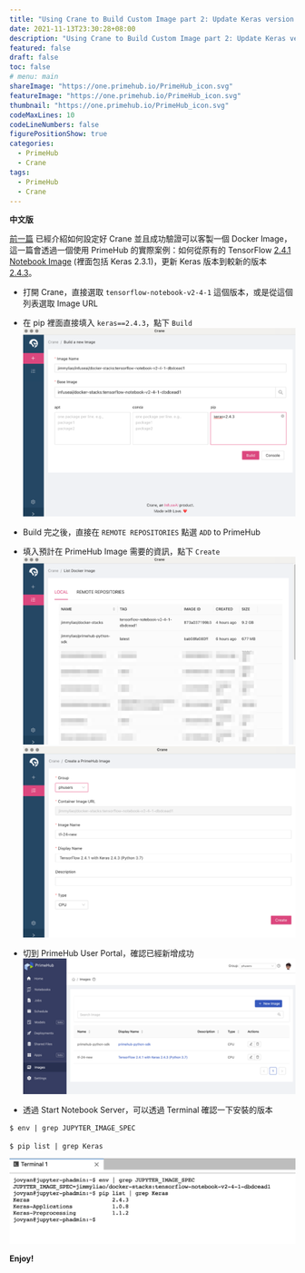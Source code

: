 ```yaml
---
title: "Using Crane to Build Custom Image part 2: Update Keras version of TF 2.4.1 Notebook"
date: 2021-11-13T23:30:28+08:00
description: "Using Crane to Build Custom Image part 2: Update Keras version of TF 2.4.1 Notebook"
featured: false
draft: false
toc: false
# menu: main
shareImage: "https://one.primehub.io/PrimeHub_icon.svg"
featureImage: "https://one.primehub.io/PrimeHub_icon.svg"
thumbnail: "https://one.primehub.io/PrimeHub_icon.svg"
codeMaxLines: 10
codeLineNumbers: false
figurePositionShow: true
categories:
  - PrimeHub
  - Crane
tags:
  - PrimeHub
  - Crane
---
```


**中文版**

[前一篇](https://jimmyliao.net/post/2021-11-12-crane-oneclick/) 已經介紹如何設定好 Crane 並且成功驗證可以客製一個 Docker Image，這一篇會透過一個使用 PrimeHub 的實際案例：如何從原有的 TensorFlow [2.4.1 Notebook Image](https://docs.primehub.io/docs/guide_manual/images-list) (裡面包括 Keras 2.3.1)，更新 Keras 版本到較新的版本 [2.4.3](https://pypi.org/project/keras/2.4.3/)。


<!--more-->

- 打開 Crane，直接選取 `tensorflow-notebook-v2-4-1` 這個版本，或是從這個列表選取 Image URL
- 在 pip 裡面直接填入 `keras==2.4.3`，點下 `Build`
![](/images/2021-11-13-crane-tf-01.png)

- Build 完之後，直接在 `REMOTE REPOSITORIES` 點選 `ADD` to PrimeHub
- 填入預計在 PrimeHub Image 需要的資訊，點下 `Create`
![](/images/2021-11-13-crane-tf-02.png)
![](/images/2021-11-13-crane-tf-03.png)

- 切到 PrimeHub User Portal，確認已經新增成功
![](/images/2021-11-13-crane-tf-04.png)

- 透過 Start Notebook Server，可以透過 Terminal 確認一下安裝的版本

```
$ env | grep JUPYTER_IMAGE_SPEC

$ pip list | grep Keras
```
![](/images/2021-11-13-crane-tf-05.png)


**Enjoy!**

